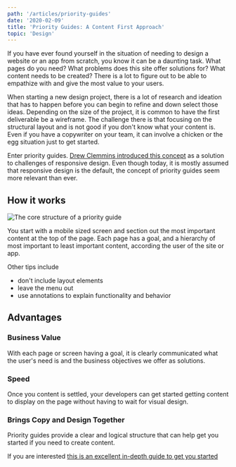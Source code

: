 ```yaml
---
path: '/articles/priority-guides'
date: '2020-02-09'
title: 'Priority Guides: A Content First Approach'
topic: 'Design'
---
```


If you have ever found yourself in the situation of needing to design a website or an app from scratch, you know it can be a daunting task. What pages do you need? What problems does this site offer solutions for? What content needs to be created? There is a lot to figure out to be able to empathize with and give the most value to your users.

When starting a new design project, there is a lot of research and ideation that has to happen before you can begin to refine and down select those ideas. Depending on the size of the project, it is common to have the first deliverable be a wireframe. The challenge there is that focusing on the structural layout and is not good if you don't know what your content is. Even if you have a copywriter on your team, it can involve a chicken or the egg situation just to get started.

Enter priority guides. [Drew Clemmins introduced this concept](https://www.smashingmagazine.com/2012/05/design-process-responsive-age/) as a solution to challenges of responsive design. Even though today, it is mostly assumed that responsive design is the default, the concept of priority guides seem more relevant than ever.

## How it works
![The core structure of a priority guide](https://alistapart.com/wp-content/uploads/2018/05/core-structure.png?w=960)

You start with a mobile sized screen and section out the most important content at the top of the page.  Each page has a goal, and a hierarchy of most important to least important content, according the user of the site or app.

Other tips include
- don't include layout elements
- leave the menu out
- use annotations to explain functionality and behavior

## Advantages

### Business Value
With each page or screen having a goal, it is clearly communicated what the user's need is and the business objectives we offer as solutions.

### Speed
Once you content is settled, your developers can get started getting content to display on the page without having to wait for visual design.

### Brings Copy and Design Together
Priority guides provide a clear and logical structure that can help get you started if you need to create content.


If you are interested [this is an excellent in-depth guide to get you started](https://alistapart.com/article/priority-guides-a-content-first-alternative-to-wireframes/)
